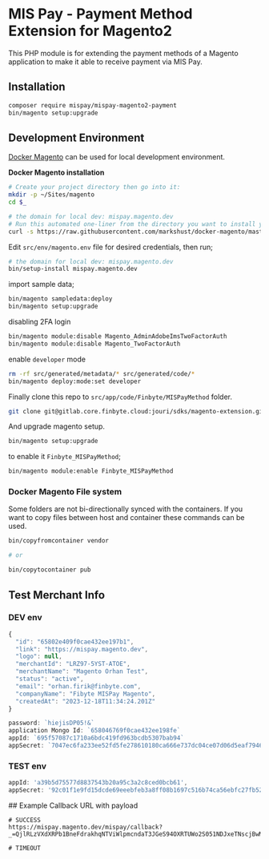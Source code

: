 # MIS Pay - Payment Method Extension for Magento2

This PHP module is for extending the payment methods of a Magento application to make it able to receive payment via MIS Pay.

## Installation

```sh
composer require mispay/mispay-magento2-payment
bin/magento setup:upgrade
```

## Development Environment

[Docker Magento](https://) can be used for local development environment.

**Docker Magento installation**

```sh
# Create your project directory then go into it:
mkdir -p ~/Sites/magento
cd $_

# the domain for local dev: mispay.magento.dev
# Run this automated one-liner from the directory you want to install your project.
curl -s https://raw.githubusercontent.com/markshust/docker-magento/master/lib/onelinesetup | bash -s -- mispay.magento.dev 2.4.6-p3 community
```

Edit `src/env/magento.env` file for desired credentials, then run;

```sh
# the domain for local dev: mispay.magento.dev
bin/setup-install mispay.magento.dev
```

import sample data;

```sh
bin/magento sampledata:deploy
bin/magento setup:upgrade
```

disabling 2FA login

```sh
bin/magento module:disable Magento_AdminAdobeImsTwoFactorAuth
bin/magento module:disable Magento_TwoFactorAuth
```

enable `developer` mode

```sh
rm -rf src/generated/metadata/* src/generated/code/*
bin/magento deploy:mode:set developer
```

Finally clone this repo to `src/app/code/Finbyte/MISPayMethod` folder.

```sh
git clone git@gitlab.core.finbyte.cloud:jouri/sdks/magento-extension.git ./src/app/code/MISPay/MISPayMagento2Payment
```

And upgrade magento setup.

```sh
bin/magento setup:upgrade
```

to enable it `Finbyte_MISPayMethod`;

```sh
bin/magento module:enable Finbyte_MISPayMethod
```

### Docker Magento File system

Some folders are not bi-directionally synced with the containers. If you want to copy files between host and container these commands can be used.

```sh
bin/copyfromcontainer vendor

# or

bin/copytocontainer pub
```

## Test Merchant Info

### DEV env

```js
{
  "id": "65802e409f0cae432ee197b1",
  "link": "https://mispay.magento.dev",
  "logo": null,
  "merchantId": "LRZ97-5YST-ATOE",
  "merchantName": "Magento Orhan Test",
  "status": "active",
  "email": "orhan.firik@finbyte.com",
  "companyName": "Fibyte MISPay Magento",
  "createdAt": "2023-12-18T11:34:24.201Z"
}

password: `hiejisDP05!&`
application Mongo Id: `658046769f0cae432ee198fe`
appId: `695f57087c1710a6bdc419fd963bcdb5307bab94`
appSecret: `7047ec6fa233ee52fd5fe278610180ca666e737dc04ce07d06d5eaf794674ccb`
```

### TEST env

```js
appId: 'a39b5d75577d8837543b20a95c3a2c8ced0bcb61',
appSecret: '92c01f1e9fd15dcde69eeebfeb3a8ff08b1697c516b74ca56ebfc27fb52e4430',
```

## Example Callback URL with payload

```
# SUCCESS
https://mispay.magento.dev/mispay/callback?_=QjlRLzVXdXRPb1BneFdrakhqNTViWlpmcndaT3JGeS94OXRTUWo2S051NDJxeTNscjBwMzJJMnJnODdMbE9VWDFidCt3aDcxcHJjUS8yVUZzOGR0VmRTQzVlaXhUNW9zeVRxYjZMSDFBYnFzTkdqSlljaXBhNUp6elZTNlBnbnZhSmhaV1NzVVRVVnkvUG15TkZpMDNqV1c=&appId=a39b5d75577d8837543b20a95c3a2c8ced0bcb61

# TIMEOUT


```
